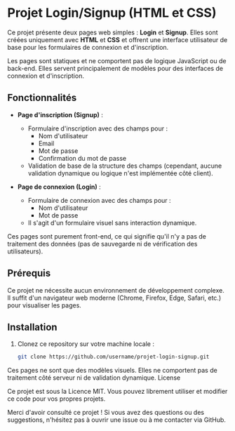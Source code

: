 # Projet Login/Signup (HTML et CSS)

Ce projet présente deux pages web simples : **Login** et **Signup**. Elles sont créées uniquement avec **HTML** et **CSS** et offrent une interface utilisateur de base pour les formulaires de connexion et d'inscription.

Les pages sont statiques et ne comportent pas de logique JavaScript ou de back-end. Elles servent principalement de modèles pour des interfaces de connexion et d'inscription.

## Fonctionnalités

- **Page d'inscription (Signup)** :
  - Formulaire d'inscription avec des champs pour :
    - Nom d'utilisateur
    - Email
    - Mot de passe
    - Confirmation du mot de passe
  - Validation de base de la structure des champs (cependant, aucune validation dynamique ou logique n'est implémentée côté client).

- **Page de connexion (Login)** :
  - Formulaire de connexion avec des champs pour :
    - Nom d'utilisateur
    - Mot de passe
  - Il s'agit d'un formulaire visuel sans interaction dynamique.

Ces pages sont purement front-end, ce qui signifie qu'il n'y a pas de traitement des données (pas de sauvegarde ni de vérification des utilisateurs).

## Prérequis

Ce projet ne nécessite aucun environnement de développement complexe. Il suffit d'un navigateur web moderne (Chrome, Firefox, Edge, Safari, etc.) pour visualiser les pages.

## Installation

1. Clonez ce repository sur votre machine locale :

   ```bash
   git clone https://github.com/username/projet-login-signup.git

Ces pages ne sont que des modèles visuels. Elles ne comportent pas de traitement côté serveur ni de validation dynamique.
License

Ce projet est sous la Licence MIT. Vous pouvez librement utiliser et modifier ce code pour vos propres projets.

Merci d'avoir consulté ce projet ! Si vous avez des questions ou des suggestions, n'hésitez pas à ouvrir une issue ou à me contacter via GitHub.
